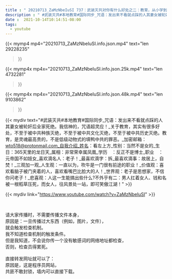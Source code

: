 ```yaml
---
title : " 20210713_ZaMzNbeIuSI 737：武装灭共对你有什么好处之二：教育，从小学到大学，免费！接受本地与国际同步的教育。 "
description : " #武装灭共#本地教育#国际同步_咒语：发出来不看就点踩的人其妻女被轮奸后全家死绝。我信神的，咒语超灵应！_关于教育，其实有很多好处，不至于被中共种族灭绝，不至于被中共文化灭绝，不至于被中共历史灭绝。教育，是灵魂最高贵的，不是低级动物式的填鸭中共的罪恶。_加密邮箱：wto518@protonmail.com_自我介绍_姓名：看左上方_性别：当然不是女的_生日：365天里的龙日天_属相：非常荣幸属凤凰_学历　：反正不是博士_职业　：元帝国不如妓女_喜欢滴名人：老子！_最喜欢滴字：拆_最喜欢滴事：故居上，自焚！_三观加一观_人生观：一直以为，吹牛是一门很有前途的职业！_价值观：喜欢看脑子被门夹着的人，喜欢看嘴巴比脸大的人！_世界观：老子是思想家，不信你问老子！_悲喜观：人这一生能搞出些什么?不外乎有二：男人扛着女人、钱和名被一根稻草压死，而女人，往风景处一站，即可笑傲江湖！ "
date :  2021-10-14T10:14:51-08:00
tags:
  - youtube
---
```


{{< mymp4 mp4="20210713_ZaMzNbeIuSI.info.json.mp4" 
text="len 29228235"
>}}

{{< mymp4x  mp4x="20210713_ZaMzNbeIuSI.info.json.25k.mp4"
text="len 4732281"
>}}

{{< mymp4x  mp4x="20210713_ZaMzNbeIuSI.info.json.48k.mp4"
text="len 9103862"
>}}


{{< mydiv text="#武装灭共#本地教育#国际同步_咒语：发出来不看就点踩的人其妻女被轮奸后全家死绝。我信神的，咒语超灵应！_关于教育，其实有很多好处，不至于被中共种族灭绝，不至于被中共文化灭绝，不至于被中共历史灭绝。教育，是灵魂最高贵的，不是低级动物式的填鸭中共的罪恶。_加密邮箱：wto518@protonmail.com_自我介绍_姓名：看左上方_性别：当然不是女的_生日：365天里的龙日天_属相：非常荣幸属凤凰_学历　：反正不是博士_职业　：元帝国不如妓女_喜欢滴名人：老子！_最喜欢滴字：拆_最喜欢滴事：故居上，自焚！_三观加一观_人生观：一直以为，吹牛是一门很有前途的职业！_价值观：喜欢看脑子被门夹着的人，喜欢看嘴巴比脸大的人！_世界观：老子是思想家，不信你问老子！_悲喜观：人这一生能搞出些什么?不外乎有二：男人扛着女人、钱和名被一根稻草压死，而女人，往风景处一站，即可笑傲江湖！" >}}
<br>

{{< mydiv link="https://www.youtube.com/watch?v=ZaMzNbeIuSI" >}}


<br>

请大家传播时，不需要传播文件本身，<br>
原因是：一旦传播过大东西（例如，图片，文件），<br>
就会触发检查机制。<br>
我不知道检查机制的触发条件。<br>
但是我知道，不会说你传一个没有敏感词的网络地址都检查，<br>
否则，检查员得累死。<br><br>
直接转发网址就可以了：<br>
原因是，这是程序员网站，<br>
共匪不敢封锁，墙内可以直接下载。


